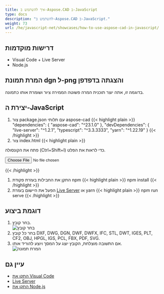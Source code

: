 ```yaml
---
title: איך להשתמש ב-Aspose.CAD ב-JavaScript
type: docs
description: "להשתמש ב-Aspose.CAD ב-JavaScript."
weight: 73
url: /he/javascript-net/showcases/how-to-use-aspose-cad-in-javascript/
---
```


## דרישות מוקדמות
- Visual Code + Live Server
- Node.js

## המרת תמונת dgn ל-png והצגתה בדפדפן

בדוגמה זו, אתה יוצר תוכנית המרה פשוטה הממירה ציור ושומרת אותו כתמונה.

## יצירת ה-JavaScript

1. צור package.json עם תלותי aspose-cad
{{< highlight plain >}}
"dependencies": {
    "aspose-cad": "^23.1.0"
  },
 "devDependencies": {
    "live-server": "^1.2.1",
    "typescript": "^3.3.3333",
    "yarn": "^1.22.19"
  }
{{< /highlight >}}
1. צור index.html
{{< highlight plain >}}
<!DOCTYPE html>
פתח את הקונסולה (Ctrl+Shift+I) כדי לראות את הפלט.

<script src="./node_modules/aspose-cad/dotnet.js"></script>
<script type="module" src="./node_modules/aspose-cad/es2015/index-js.js"></script>

<body>
	<input id="file" type="file">
	<img id="image" />
</body>

<script>
window.onload = async function () {
	document.querySelector('input').addEventListener('change', function() {
      var reader = new FileReader();
      reader.onload = function() {
      
          var arrayBuffer = this.result;
          var array = new Uint8Array(arrayBuffer);
          
		  //GET_FILE_FORMAT
		  fileFormat = Aspose.CAD.Image.getFileFormat(array);
          console.log(fileFormat);
		  
		  // LOAD
		  file = Aspose.CAD.Image.load(array);
          console.log(file);
		  
		  // SAVE
		  exportedFilePromise = Aspose.CAD.Image.save(array, new Aspose.CAD.PngOptions());
		  exportedFilePromise.then(exportedFile => {
			console.log(exportedFile);
			
			var urlCreator = window.URL || window.webkitURL;
			var blob = new Blob([exportedFile], { type: 'application/octet-stream' });
            var imageUrl = urlCreator.createObjectURL(blob);
            document.querySelector("#image").src = imageUrl;
		  });
      }
	  
      reader.readAsArrayBuffer(this.files[0]);
    }, 
	false);
};
</script>
{{< /highlight >}}

1. התקן את החבילות בעזרת פקודת npm
{{< highlight plain >}}
npm install
{{< /highlight >}}
1. הפעל את היישום בעזרת [Live Server](https://marketplace.visualstudio.com/items?itemName=ritwickdey.LiveServer/) או yarn
{{< highlight plain >}}
npm run serve
{{< /highlight >}}

## דוגמת ביצוע

1. בחר קובץ.<br>
![בחר קובץ](/cad/_assets/javascript-net/javascript-net/choose-file.png)<br>
1. בחר כל קובץ DXF, DWG, DGN, DWF, DWFX, IFC, STL, DWT, IGES, PLT, CF2, OBJ, HPGL, IGS, PCL, FBX, PDF, SVG.
1. אם התשובה מוצלחת, הקובץ יוצג על המסך ויוצע להוריד אותו.<br>
![המרת תמונה](/cad/_assets/javascript-net/javascript-net/convert-image.png)<br>
## עיין גם

- [התקן את Visual Code](https://code.visualstudio.com/)
- [Live Server](https://marketplace.visualstudio.com/items?itemName=ritwickdey.LiveServer/)
- [התקן את Node.js](https://nodejs.org/en/)
